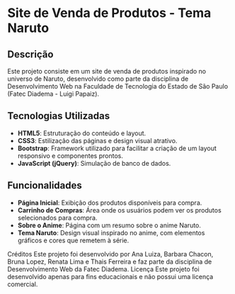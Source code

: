 # Site de Venda de Produtos - Tema Naruto

## Descrição
Este projeto consiste em um site de venda de produtos inspirado no universo de Naruto, desenvolvido como parte da disciplina de Desenvolvimento Web na Faculdade de Tecnologia do Estado de São Paulo (Fatec Diadema - Luigi Papaiz).

## Tecnologias Utilizadas
- **HTML5**: Estruturação do conteúdo e layout.
- **CSS3**: Estilização das páginas e design visual atrativo.
- **Bootstrap**: Framework utilizado para facilitar a criação de um layout responsivo e componentes prontos.
- **JavaScript (jQuery)**: Simulação de banco de dados.

## Funcionalidades
- **Página Inicial**: Exibição dos produtos disponíveis para compra.
- **Carrinho de Compras**: Área onde os usuários podem ver os produtos selecionados para compra.
- **Sobre o Anime**: Página com um resumo sobre o anime Naruto.
- **Tema Naruto**: Design visual inspirado no anime, com elementos gráficos e cores que remetem à série.

Créditos Este projeto foi desenvolvido por Ana Luiza, Barbara Chacon, Bruna Lopez, Renata Lima e Thais Ferreira e faz parte da disciplina de Desenvolvimento Web da Fatec Diadema. Licença Este projeto foi desenvolvido apenas para fins educacionais e não possui uma licença comercial.

